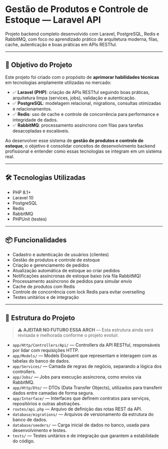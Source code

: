 # Gestão de Produtos e Controle de Estoque — Laravel API

Projeto backend completo desenvolvido com Laravel, PostgreSQL, Redis e RabbitMQ, com foco no aprendizado prático de arquitetura moderna, filas, cache, autenticação e boas práticas em APIs RESTful.

---

## 🎯 Objetivo do Projeto

Este projeto foi criado com o propósito de **aprimorar habilidades técnicas** em tecnologias amplamente utilizadas no mercado:

- ✅ **Laravel (PHP)**: criação de APIs RESTful seguindo boas práticas, arquitetura limpa (services, jobs), validação e autenticação.
- ✅ **PostgreSQL**: modelagem relacional, migrations, consultas otimizadas e relacionamentos.
- ✅ **Redis**: uso de cache e controle de concorrência para performance e integridade de dados.
- ✅ **RabbitMQ**: processamento assíncrono com filas para tarefas desacopladas e escaláveis.

Ao desenvolver esse sistema de **gestão de produtos e controle de estoque**, o objetivo é consolidar conceitos de desenvolvimento backend profissional e entender como essas tecnologias se integram em um sistema real.

---

## 🛠️ Tecnologias Utilizadas

- PHP 8.1+  
- Laravel 10  
- PostgreSQL  
- Redis  
- RabbitMQ  
- PHPUnit (testes)

---

## 📦 Funcionalidades

- Cadastro e autenticação de usuários (clientes)  
- Gestão de produtos e controle de estoque  
- Criação e gerenciamento de pedidos  
- Atualização automática de estoque ao criar pedidos  
- Notificações assíncronas de estoque baixo (via fila RabbitMQ)  
- Processamento assíncrono de pedidos para simular envio  
- Cache de produtos com Redis  
- Controle de concorrência com lock Redis para evitar overselling  
- Testes unitários e de integração

---

## 📁 Estrutura do Projeto

> ⚠️ **AJEITAR NO FUTURO ESSA ARCH** — Esta estrutura ainda será revisada e melhorada conforme o projeto evoluir.

- `app/Http/Controllers/Api/` — Controllers da API RESTful, responsáveis por lidar com requisições HTTP.
- `app/Models/` — Models Eloquent que representam e interagem com as tabelas do banco de dados.
- `app/Services/` — Camada de regras de negócio, separando a lógica dos controllers.
- `app/Jobs/` — Jobs para execução assíncrona, como envios via RabbitMQ.
- `app/Http/Dto/` — DTOs (Data Transfer Objects), utilizados para transferir dados entre camadas de forma segura.
- `app/Interface/` — Interfaces que definem contratos para serviços, repositórios e outras abstrações.
- `routes/api.php` — Arquivo de definição das rotas REST da API.
- `database/migrations/` — Arquivos de versionamento da estrutura do banco de dados.
- `database/seeders/` — Carga inicial de dados no banco, usada para desenvolvimento e testes.
- `tests/` — Testes unitários e de integração que garantem a estabilidade do código.

